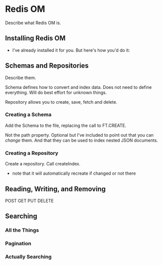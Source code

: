 # Redis OM #

Describe what Redis OM is.

## Installing Redis OM ##

- I've already installed it for you. But here's how you'd do it:

## Schemas and Repositories ##

Describe them.

Schema defines how to convert and index data. Does not need to define everything. Will do best effort for unknown things.

Repository allows you to create, save, fetch and delete.

### Creating a Schema ###

Add the Schema to the file, replacing the call to FT.CREATE.

Not the path property. Optional but I've included to point out that you can *change* them. And that they can be used to index nested JSON documents.

### Creating a Repository ###

Create a repository.
Call createIndex.
- note that it will automatically recreate if changed or not there

## Reading, Writing, and Removing ##

POST
GET
PUT
DELETE

## Searching ##

### All the Things ###

### Pagination ###

### Actually Searching ##

